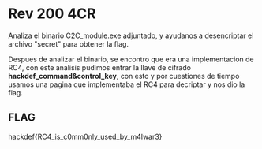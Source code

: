 # Rev 200 4CR 

Analiza el binario C2C_module.exe adjuntado, y ayudanos a desencriptar el archivo "secret"  para obtener la flag.

Despues de analizar el binario, se encontro que era una implementacion de RC4, con este analisis pudimos entrar la llave de cifrado __hackdef_command&control_key__, con esto y por cuestiones de tiempo usamos una pagina que implementaba el RC4 para decriptar y nos dio la flag.

## FLAG

hackdef{RC4_is_c0mm0nly_used_by_m4lwar3}